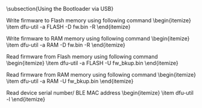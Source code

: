 \subsection{Using the Bootloader via USB}

Write firmware to Flash memory using following command
\begin{itemize}
	\item dfu-util -a FLASH -D fw.bin -R
\end{itemize}

Write firmware to RAM memory using following command
\begin{itemize}
	\item dfu-util -a RAM -D fw.bin -R
\end{itemize}

Read firmware from Flash memory using following command
\begin{itemize}
	\item dfu-util -a FLASH -U fw\_bkup.bin
\end{itemize}

Read firmware from RAM memory using following command
\begin{itemize}
	\item dfu-util -a RAM -U fw\_bkup.bin
\end{itemize}

Read device serial number/ BLE MAC address
\begin{itemize}
	\item dfu-util -l
\end{itemize}


